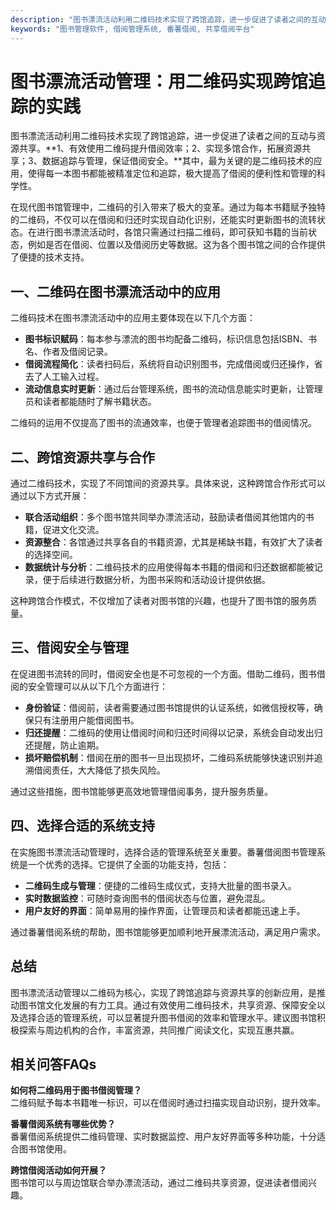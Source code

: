 ```yaml
---
description: "图书漂流活动利用二维码技术实现了跨馆追踪，进一步促进了读者之间的互动与资源共享。**1、有效使用二维码提升借阅效率；2、实现多馆合作，拓展资源共享；3、数据追踪与管理，保证借阅安全。**其中，最为关键的是二维码技术的应用，使得每一本图书都能被精准定位和追踪，极大提高了借阅的便利性和管理的科学性。"
keywords: "图书管理软件, 借阅管理系统, 番薯借阅, 共享借阅平台"
---
```

# 图书漂流活动管理：用二维码实现跨馆追踪的实践

图书漂流活动利用二维码技术实现了跨馆追踪，进一步促进了读者之间的互动与资源共享。**1、有效使用二维码提升借阅效率；2、实现多馆合作，拓展资源共享；3、数据追踪与管理，保证借阅安全。**其中，最为关键的是二维码技术的应用，使得每一本图书都能被精准定位和追踪，极大提高了借阅的便利性和管理的科学性。

在现代图书馆管理中，二维码的引入带来了极大的变革。通过为每本书籍赋予独特的二维码，不仅可以在借阅和归还时实现自动化识别，还能实时更新图书的流转状态。在进行图书漂流活动时，各馆只需通过扫描二维码，即可获知书籍的当前状态，例如是否在借阅、位置以及借阅历史等数据。这为各个图书馆之间的合作提供了便捷的技术支持。

## **一、二维码在图书漂流活动中的应用**

二维码技术在图书漂流活动中的应用主要体现在以下几个方面：

- **图书标识赋码**：每本参与漂流的图书均配备二维码，标识信息包括ISBN、书名、作者及借阅记录。
- **借阅流程简化**：读者扫码后，系统将自动识别图书，完成借阅或归还操作，省去了人工输入过程。
- **流动信息实时更新**：通过后台管理系统，图书的流动信息能实时更新，让管理员和读者都能随时了解书籍状态。

二维码的运用不仅提高了图书的流通效率，也便于管理者追踪图书的借阅情况。

## **二、跨馆资源共享与合作**

通过二维码技术，实现了不同馆间的资源共享。具体来说，这种跨馆合作形式可以通过以下方式开展：

- **联合活动组织**：多个图书馆共同举办漂流活动，鼓励读者借阅其他馆内的书籍，促进文化交流。
- **资源整合**：各馆通过共享各自的书籍资源，尤其是稀缺书籍，有效扩大了读者的选择空间。
- **数据统计与分析**：二维码技术的应用使得每本书籍的借阅和归还数据都能被记录，便于后续进行数据分析，为图书采购和活动设计提供依据。

这种跨馆合作模式，不仅增加了读者对图书馆的兴趣，也提升了图书馆的服务质量。

## **三、借阅安全与管理**

在促进图书流转的同时，借阅安全也是不可忽视的一个方面。借助二维码，图书借阅的安全管理可以从以下几个方面进行：

- **身份验证**：借阅前，读者需要通过图书馆提供的认证系统，如微信授权等，确保只有注册用户能借阅图书。
- **归还提醒**：二维码的使用让借阅时间和归还时间得以记录，系统会自动发出归还提醒，防止逾期。
- **损坏赔偿机制**：借阅在册的图书一旦出现损坏，二维码系统能够快速识别并追溯借阅责任，大大降低了损失风险。

通过这些措施，图书馆能够更高效地管理借阅事务，提升服务质量。

## **四、选择合适的系统支持**

在实施图书漂流活动管理时，选择合适的管理系统至关重要。番薯借阅图书管理系统是一个优秀的选择。它提供了全面的功能支持，包括：

- **二维码生成与管理**：便捷的二维码生成仪式，支持大批量的图书录入。
- **实时数据监控**：可随时查询图书的借阅状态与位置，避免混乱。
- **用户友好的界面**：简单易用的操作界面，让管理员和读者都能迅速上手。

通过番薯借阅系统的帮助，图书馆能够更加顺利地开展漂流活动，满足用户需求。

## 总结

图书漂流活动管理以二维码为核心，实现了跨馆追踪与资源共享的创新应用，是推动图书馆文化发展的有力工具。通过有效使用二维码技术，共享资源、保障安全以及选择合适的管理系统，可以显著提升图书借阅的效率和管理水平。建议图书馆积极探索与周边机构的合作，丰富资源，共同推广阅读文化，实现互惠共赢。

## 相关问答FAQs

**如何将二维码用于图书借阅管理？**  
二维码赋予每本书籍唯一标识，可以在借阅时通过扫描实现自动识别，提升效率。

**番薯借阅系统有哪些优势？**  
番薯借阅系统提供二维码管理、实时数据监控、用户友好界面等多种功能，十分适合图书馆使用。

**跨馆借阅活动如何开展？**  
图书馆可以与周边馆联合举办漂流活动，通过二维码共享资源，促进读者借阅兴趣。
